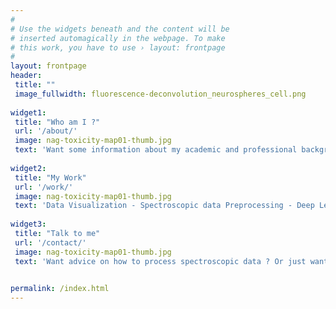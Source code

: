 ```yaml
---
#
# Use the widgets beneath and the content will be
# inserted automagically in the webpage. To make
# this work, you have to use › layout: frontpage
#
layout: frontpage
header:
 title: ""
 image_fullwidth: fluorescence-deconvolution_neurospheres_cell.png
 
widget1:
 title: "Who am I ?"
 url: '/about/'
 image: nag-toxicity-map01-thumb.jpg
 text: 'Want some information about my academic and professional background or want my CV ? ' 
 
widget2:
 title: "My Work"
 url: '/work/'
 image: nag-toxicity-map01-thumb.jpg
 text: 'Data Visualization - Spectroscopic data Preprocessing - Deep Learning - Machine Learning - Trajectory inference'
 
widget3:
 title: "Talk to me"
 url: '/contact/'
 image: nag-toxicity-map01-thumb.jpg
 text: 'Want advice on how to process spectroscopic data ? Or just want to say hello?'

  
permalink: /index.html
---
```

